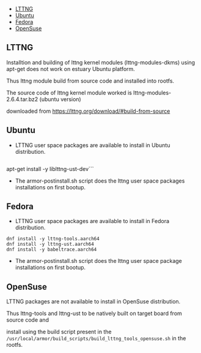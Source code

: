 * [LTTNG](#1)
* [Ubuntu](#2)
* [Fedora](#3)
* [OpenSuse](#4)

<h2 id="1">LTTNG</h2>

Installtion and building of lttng kernel modules (lttng-modules-dkms) using apt-get does not work on estuary Ubuntu platform.

Thus lttng module build from source code and installed into rootfs.

The source code of lttng kernel module worked is lttng-modules-2.6.4.tar.bz2 (ubuntu version)

downloaded from https://lttng.org/download/#build-from-source

<h2 id="2">Ubuntu</h2>

- LTTNG user space packages are available to install in Ubuntu distribution.

  ```apt-get install -y lttng-tools
apt-get install -y liblttng-ust-dev```

- The armor-postinstall.sh script does the lttng user space packages installations on first bootup.


<h2 id="3">Fedora</h2>

- LTTNG user space packages are available to install in Fedora distribution.
 ```
dnf install -y lttng-tools.aarch64
dnf install -y lttng-ust.aarch64
dnf install -y babeltrace.aarch64
 ```

- The armor-postinstall.sh script does the lttng user space package installations on first bootup.


<h2 id="4">OpenSuse</h2>

LTTNG packages are not available to install in OpenSuse distribution.

Thus lttng-tools and lttng-ust to be natively built on target board from source code and

install using the build script present in the `/usr/local/armor/build_scripts/build_lttng_tools_opensuse.sh`
in the rootfs.  

